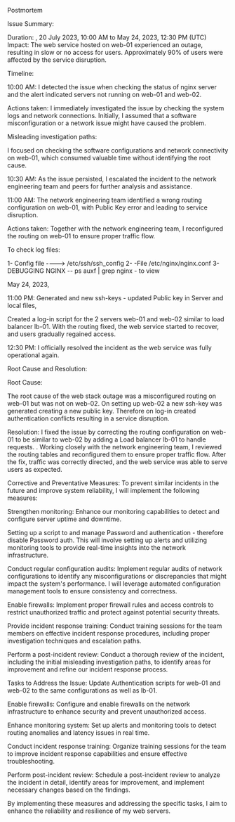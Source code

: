 Postmortem

Issue Summary:

Duration: , 20 July 2023, 10:00 AM to May 24, 2023, 12:30 PM (UTC) Impact: The web service hosted on web-01 experienced an outage, resulting in slow or no access for users. Approximately 90% of users were affected by the service disruption.

Timeline:

10:00 AM: I detected the issue when checking the status of nginx server and the alert indicated servers not running on web-01 and web-02.

Actions taken: I immediately investigated the issue by checking the system logs and network connections. Initially, I assumed that a software misconfiguration or a network issue might have caused the problem.

Misleading investigation paths:

I focused on checking the software configurations and network connectivity on web-01, which consumed valuable time without identifying the root cause.

10:30 AM: As the issue persisted, I escalated the incident to the network engineering team and peers for further analysis and assistance.

11:00 AM: The network engineering team identified a wrong routing configuration on web-01, with Public Key error and leading to service disruption.

Actions taken: Together with the network engineering team, I reconfigured the routing on web-01 to ensure proper traffic flow.

To check log files:

1- Config file ----> /etc/ssh/ssh_config
2- -File /etc/nginx/nginx.conf
3- DEBUGGING NGINX --       ps auxf | grep nginx - to view

May 24, 2023,

11:00 PM: Generated and new ssh-keys - updated Public key in Server and local files,

Created a log-in script for the 2 servers web-01 and web-02 similar to load balancer lb-01.
With the routing fixed, the web service started to recover, and users gradually regained access.

12:30 PM: I officially resolved the incident as the web service was fully operational again.


Root Cause and Resolution:

Root Cause: 

The root cause of the web stack outage was a misconfigured routing on web-01 but was not on  web-02. On setting up web-02 a new ssh-key was generated creating a new public key. Therefore on log-in created authentication conflicts resulting in a service disruption.

Resolution: I fixed the issue by correcting the routing configuration on web-01 to be similar to web-02 by adding a Load balancer lb-01 to handle requests.
. Working closely with the network engineering team, I reviewed the routing tables and reconfigured them to ensure proper traffic flow. After the fix, traffic was correctly directed, and the web service was able to serve users as expected.

Corrective and Preventative Measures: To prevent similar incidents in the future and improve system reliability, I will implement the following measures:

Strengthen monitoring: Enhance our monitoring capabilities to detect  and configure server uptime and downtime.

Setting up a script to and manage Password and authentication - therefore disable Password auth.
This will involve setting up alerts and utilizing monitoring tools to provide real-time insights into the network infrastructure.

Conduct regular configuration audits: Implement regular audits of network configurations to identify any misconfigurations or discrepancies that might impact the system's performance. I will leverage automated configuration management tools to ensure consistency and correctness.

Enable firewalls: Implement proper firewall rules and access controls to restrict unauthorized traffic and protect against potential security threats.

Provide incident response training: Conduct training sessions for the team members on effective incident response procedures, including proper investigation techniques and escalation paths.

Perform a post-incident review: Conduct a thorough review of the incident, including the initial misleading investigation paths, to identify areas for improvement and refine our incident response process.

Tasks to Address the Issue:
Update Authentication scripts for web-01 and web-02 to the same configurations as well as lb-01.

Enable firewalls: Configure and enable firewalls on the network infrastructure to enhance security and prevent unauthorized access.

Enhance monitoring system: Set up alerts and monitoring tools to detect routing anomalies and latency issues in real time.

Conduct incident response training: Organize training sessions for the team to improve incident response capabilities and ensure effective troubleshooting.

Perform post-incident review: Schedule a post-incident review to analyze the incident in detail, identify areas for improvement, and implement necessary changes based on the findings.

By implementing these measures and addressing the specific tasks, I aim to enhance the reliability and resilience of my web servers.
